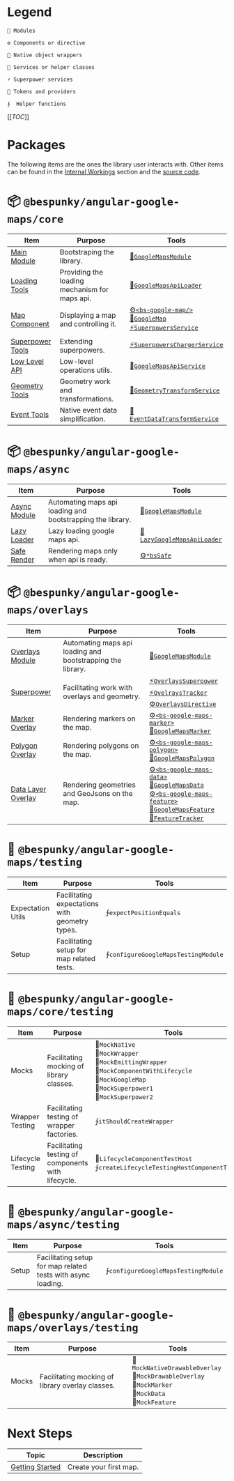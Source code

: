 # Legend

    🧩 Modules

    ⚙ Components or directive

    🧬 Native object wrappers

    💉 Services or helper classes

    ⚡ Superpower services

    🎫 Tokens and providers

    ∱  Helper functions
</div>

[[_TOC_]]

# Packages
The following items are the ones the library user interacts with. Other items can be found in the [Internal Workings](/Internal-Workings) section and the [source code](https://dev.azure.com/BeSpunky/Libraries/_git/angular-google-maps).

# 📦 `@bespunky/angular-google-maps/core`
| Item                                                            | Purpose                                       | Tools                                                                                                              |
|-----------------------------------------------------------------|-----------------------------------------------|--------------------------------------------------------------------------------------------------------------------|
| [Main Module](/Getting-Started/Manually-Loading)                | Bootstraping the library.                     | [🧩`GoogleMapsModule`](/Getting-Started/Manually-Loading)                                                         |
| [Loading Tools](/Getting-Started/Custom-Loader)            | Providing the loading mechanism for maps api. | [🎫`GoogleMapsApiLoader`](/Getting-Started/Custom-Loader)                                                    |
| [Map Component](/The-Map)                                       | Displaying a map and controlling it.          | [⚙`<bs-google-map/>`](/The-Map)<br/>[🧬`GoogleMap`](/The-Map)<br/>[⚡`SuperpowersService`](/The-Map/Superpowers) |
| [Superpower Tools](/The-Map/Superpowers#Extending-Superpowers)  | Extending superpowers.                        | [⚡`SuperpowersChargerService`](/The-Map/Superpowers#Extending-Superpowers)                                       |
| [Low Level API](/Injectable-Services#GoogleMapsApiService)      | Low-level operations utils.                   | [💉`GoogleMapsApiService`](/Injectable-Services#GoogleMapsApiService)                                             |
| [Geometry Tools](/Injectable-Services#GeometryTransformService) | Geometry work and transformations.            | [💉`GeometryTransformService`](/Injectable-Services#GeometryTransformService)                                     |
| [Event Tools](/Injectable-Services#EventDataTransformService)   | Native event data simplification.             | [💉`EventDataTransformService`](/Injectable-Services#EventDataTransformService)                                   |

# 📦 `@bespunky/angular-google-maps/async`

| Item                                                | Purpose                                                    | Tools                                                               |
|-----------------------------------------------------|------------------------------------------------------------|---------------------------------------------------------------------|
| [Async Module](/Getting-Started/Plug-n-Play-Async-Loading) | Automating maps api loading and bootstrapping the library. | [🧩`GoogleMapsModule`](/Getting-Started/Plug-n-Play-Async-Loading)        |
| [Lazy Loader](/Getting-Started/Plug-n-Play-Async-Loading)  | Lazy loading google maps api.                              | [💉`LazyGoogleMapsApiLoader`](/Getting-Started/Plug-n-Play-Async-Loading) |
| [Safe Render](/The-Map/*bsSafe)                     | Rendering maps only when api is ready.                     | [⚙`*bsSafe`](/The-Map/*bsSafe)                                     |

# 📦 `@bespunky/angular-google-maps/overlays`
| Item                                                  | Purpose                                                    | Tools                                                                                                                                                                  |
|-------------------------------------------------------|------------------------------------------------------------|------------------------------------------------------------------------------------------------------------------------------------------------------------------------|
| [Overlays Module](/Overlays-Superpower)               | Automating maps api loading and bootstrapping the library. | [🧩`GoogleMapsModule`](/Overlays-Superpower)                                                                                                                          |
| [Superpower](/Overlays-Superpower#The-Superpower)     | Facilitating work with overlays and geometry.              | [⚡`OverlaysSuperpower`<br/>⚡`OvelraysTracker`<br/>⚙`OverlaysDirective`](/Overlays-Superpower#The-Superpower)                                                       |
| [Marker Overlay](/Overlays-Superpower/Markers)        | Rendering markers on the map.                              | [⚙`<bs-google-maps-marker>`<br/>🧬`GoogleMapsMarker`<br/>](/Overlays-Superpower/Markers)                                                                             |
| [Polygon Overlay](/Overlays-Superpower/Polygons)      | Rendering polygons on the map.                             | [⚙`<bs-google-maps-polygon>`<br/>🧬`GoogleMapsPolygon`<br/>](/Overlays-Superpower/Polygons)                                                                          |
| [Data Layer Overlay](/Overlays-Superpower/Data-Layer) | Rendering geometries and GeoJsons on the map.              | [⚙`<bs-google-maps-data>`<br/>🧬`GoogleMapsData`<br/>⚙`<bs-google-maps-feature>`<br/>🧬`GoogleMapsFeature`<br/>💉`FeatureTracker`](/Overlays-Superpower/Data-Layer) |

# 🧪 `@bespunky/angular-google-maps/testing`
| Item              | Purpose                                        | Tools                                |
|-------------------|------------------------------------------------|--------------------------------------|
| Expectation Utils | Facilitating expectations with geometry types. | ∱`expectPositionEquals`             |
| Setup             | Facilitating setup for map related tests.      | ∱`configureGoogleMapsTestingModule` |

# 🧪 `@bespunky/angular-google-maps/core/testing`
| Item              | Purpose                                            | Tools                                                                                                                                                                            |
|-------------------|----------------------------------------------------|----------------------------------------------------------------------------------------------------------------------------------------------------------------------------------|
| Mocks             | Facilitating mocking of library classes.           | 💉`MockNative`<br/>💉`MockWrapper`<br/>💉`MockEmittingWrapper`<br/>💉`MockComponentWithLifecycle`<br/>💉`MockGoogleMap`<br/>💉`MockSuperpower1`<br/>💉`MockSuperpower2`<br/> |
| Wrapper Testing   | Facilitating testing of wrapper factories.         | ∱`itShouldCreateWrapper`                                                                                                                                                        |
| Lifecycle Testing | Facilitating testing of components with lifecycle. | 💉`LifecycleComponentTestHost`<br/>∱`createLifecycleTestingHostComponentTemplate`                                                                                               |

# 🧪 `@bespunky/angular-google-maps/async/testing`
| Item  | Purpose                                                      | Tools                                |
|-------|--------------------------------------------------------------|--------------------------------------|
| Setup | Facilitating setup for map related tests with async loading. | ∱`configureGoogleMapsTestingModule` |

# 🧪 `@bespunky/angular-google-maps/overlays/testing`
| Item  | Purpose                                          | Tools                                                                                                                |
|-------|--------------------------------------------------|----------------------------------------------------------------------------------------------------------------------|
| Mocks | Facilitating mocking of library overlay classes. | 💉`MockNativeDrawableOverlay`<br/>💉`MockDrawableOverlay`<br/>💉`MockMarker`<br/>💉`MockData`<br/>💉`MockFeature` |

# Next Steps
| Topic                               | Description            |
|-------------------------------------|------------------------|
| [Getting Started](/Getting-Started) | Create your first map. |

